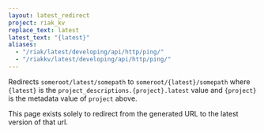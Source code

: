 ```yaml
---
layout: latest_redirect
project: riak_kv
replace_text: latest
latest_text: "{latest}"
aliases:
  - "/riak/latest/developing/api/http/ping/"
  - "/riakkv/latest/developing/api/http/ping/"
---
```


Redirects `someroot/latest/somepath` to `someroot/{latest}/somepath` 
where `{latest}` is the `project_descriptions.{project}.latest` value
and `{project}` is the metadata value of `project` above.

This page exists solely to redirect from the generated URL to the latest version of
that url.


